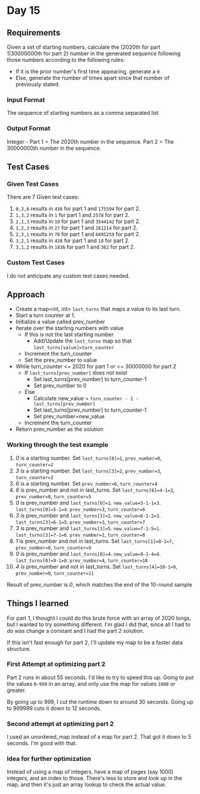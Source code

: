 # Day 15 #

## Requirements ##

Given a set of starting numbers, calculate the (2020th for part 1|30000000th for part 2) number in the generated sequence following those numbers according to the following rules:  
* If it is the prior number's first time appearing, generate a `0`
* Else, generate the number of times apart since that number of previously stated.

### Input Format ###

The sequence of starting numbers as a comma separated list

### Output Format ###

Integer - Part 1 = The 2020th number in the sequence. Part 2 = The 30000000th number in the sequence.


## Test Cases ##

### Given Test Cases ###

There are 7 Given test cases:
1) `0,3,6` results in `436` for part 1 and `175594` for part 2.
2) `1,3,2` results in `1` for part 1 and `2578` for part 2.
3) `2,1,3` results in `10` for part 1 and `3544142` for part 2.
4) `1,2,3` results in `27` for part 1 and `261214` for part 2.
5) `2,3,1` results in `78` for part 1 and `6895259` for part 2.
6) `3,2,1` results in `438` for part 1 and `18` for part 2.
7) `3,1,2` results in `1836` for part 1 and `362` for part 2.

### Custom Test Cases ###

I do not anticipate any custom test cases needed.

## Approach ##

* Create a map<int, int> `last_turns` that maps a value to its last turn.
* Start a turn counter at 1.
* Initialize a value called prev_number
* Iterate over the starting numbers with value
    * If this is not the last starting number
        * Add/Update the `last_turns` map so that `last_turns[value]=turn_counter`
    * Increment the turn_counter
    * Set the prev_number to value
* While turn_counter <= 2020 for part 1 or <= 30000000 for part 2
    * If `last_turns[prev_number]` does not exist
        * Set last_turns[prev_number] to turn_counter-1
        * Set prev_number to 0
    * Else
        * Calculate new_value = `turn_counter - 1 - last_turns[prev_number]`
        * Set last_turns[prev_number] to turn_counter-1
        * Set prev_number=new_value
    * Increment the turn_counter
* Return prev_number as the solution

### Working through the test example ###

1) *0* is a starting number. Set `last_turns[0]=1`, `prev_number=0`, `turn_counter=2`
2) *3* is a starting number. Set `last_turns[3]=2`, `prev_number=3`, `turn_counter=3`
3) *6* is a starting number. Set `prev_number=6`, `turn_counter=4`
4) *6* is prev_number and not in last_turns. Set `last_turns[6]=4-1=3`, `prev_number=0`, `turn_counter=5`
5) *0* is prev_number and `last_turns[0]=1`. `new_value=5-1-1=3`. `last_turns[0]=5-1=4`. `prev_number=3`, `turn_counter=6`
6) *3* is prev_number and `last_turns[3]=2`. `new_value=6-1-2=3`. `last_turns[3]=6-1=5`. `prev_number=3`, `turn_counter=7`
7) *3* is prev_number and `last_turns[3]=5`. `new_value=7-1-5=1`. `last_turns[3]=7-1=6`. `prev_number=1`, `turn_counter=8`
8) *1* is prev_number and not in last_turns. Set `last_turns[1]=8-1=7`, `prev_number=0`, `turn_counter=9`
9) *0* is prev_number and `last_turns[0]=4`. `new_value=9-1-4=4`. `last_turns[0]=9-1=8`. `prev_number=4`, `turn_counter=10`
10) *4* is prev_number and not in last_turns. Set `last_turns[4]=10-1=9`, `prev_number=0`, `turn_counter=11`

Result of prev_number is *0*, which matches the end of the 10-round sample

## Things I learned ##

For part 1, I thought I could do this brute force with an array of 2020 longs, but I wanted to try something different. I'm glad I did that, since all I had to do was change a constant and I had the part 2 solution.

If this isn't fast enough for part 2, I'll update my map to be a faster data structure.

### First Attempt at optimizing part 2 ###

Part 2 runs in about 55 seconds. I'd like to try to speed this up.
Going to put the values `0-999` in an array, and only use the map for values `1000` or greater.

By going up to 999, I cut the runtime down to around 30 seconds. Going up to 999999 cuts it down to 12 seconds.

### Second attempt at optimizing part 2 ###

I used an unordered_map instead of a map for part 2. That got it down to 5 seconds. I'm good with that.

### Idea for further optimization ###

Instead of using a map of integers, have a map of pages (say 1000) integers, and an index to those. There's less to store and look up in the map, and then it's just an array lookup to check the actual value.

